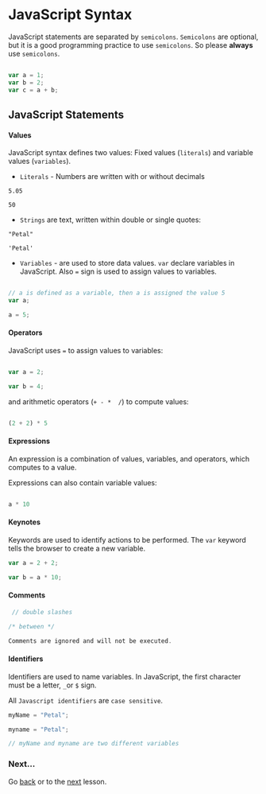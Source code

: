 # JavaScript Syntax

JavaScript statements are separated by `semicolons`. `Semicolons` are optional, but it is a good programming practice to use `semicolons`. So please **always** use `semicolons`.

```javascript

var a = 1;
var b = 2;
var c = a + b;

```

## JavaScript Statements

#### Values
JavaScript syntax defines two values: Fixed values (`literals`) and variable values (`variables`).

+ `Literals` - Numbers are written with or without decimals

```
5.05

50

```

+ `Strings` are text, written within double or single quotes:

```
"Petal"

'Petal'

```

+ `Variables` - are used to store data values. `var` declare variables in JavaScript. Also `=` sign is used to assign values to variables.

```javascript

// a is defined as a variable, then a is assigned the value 5
var a;

a = 5;

```

#### Operators
JavaScript uses `=` to assign values to variables:

```javascript

var a = 2;

var b = 4;

```
and arithmetic operators (`+ - *  /`) to compute values:

```javascript

(2 + 2) * 5

```

#### Expressions
An expression is a combination of values, variables, and operators, which computes to a value.

Expressions can also contain variable values:

```javascript

a * 10

```

#### Keynotes
Keywords are used to identify actions to be performed. The `var` keyword tells the browser to create a new variable.

```javascript
var a = 2 + 2;

var b = a * 10;
```

#### Comments

```javascript
 // double slashes

/* between */

Comments are ignored and will not be executed.

```

#### Identifiers
Identifiers are used to name variables. In JavaScript, the first character must be a letter, `_`or `$` sign.

All `Javascript identifiers` are `case sensitive`.

```javascript
myName = "Petal";

myname = "Petal";

// myName and myname are two different variables

```

### Next...
Go [back](https://github.com/MyPitit/JavaScript-Tutorial) or to the [next](https://github.com/MyPitit/JavaScript-Tutorial/blob/master/statements.md) lesson.
